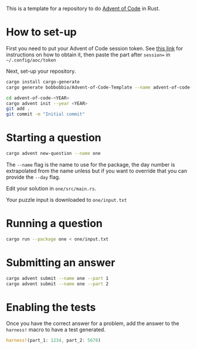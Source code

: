 This is a template for a repository to do [Advent of Code](http://adventofcode.com) in Rust.

# How to set-up

First you need to put your Advent of Code session token. See [this
link](https://github.com/wimglenn/advent-of-code-wim/issues/1) for instructions on how to obtain it,
then paste the part after `session=` in `~/.config/aoc/token`

Next, set-up your repository.

```bash
cargo install cargo-generate
cargo generate bobbobbio/Advent-of-Code-Template --name advent-of-code-<YEAR>

cd advent-of-code-<YEAR>
cargo advent init --year <YEAR>
git add .
git commit -m "Initial commit"
```

# Starting a question

```bash
cargo advent new-question --name one
```

The `--name` flag is the name to use for the package, the day number is extrapolated from the name
unless but if you want to override that you can provide the `--day` flag.

Edit your solution in `one/src/main.rs`.

Your puzzle input is downloaded to `one/input.txt`

# Running a question

```bash
cargo run --package one < one/input.txt
```

# Submitting an answer

```bash
cargo advent submit --name one --part 1
cargo advent submit --name one --part 2
```

# Enabling the tests
Once you have the correct answer for a problem, add the answer to the `harness!` macro to have a
test generated.

```rust
harness!(part_1: 1234, part_2: 5678)
```
